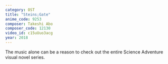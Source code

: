 ```yaml
---
category: OST
title: "Steins;Gate"
anime_code: 9253
composer: Takeshi Abo
composer_code: 12130
video_id: c15uUuo3acg
year: 2018
---
```

The music alone can be a reason to check out the entire Science Adventure visual novel series.